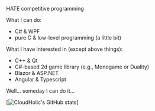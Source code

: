 HATE competitive programming

What I can do:
  - C# & WPF
  - pure C & low-level programming (a little bit)

What I have interested in (except above things):
  - C++ & Qt
  - C#-based 2d game library (e.g., Monogame or Duality)
  - Blazor & ASP.NET
  - Angular & Typescript

Well... someday I can do it...

[![CloudHolic's GitHub stats](https://github-readme-stats.vercel.app/api?username=CloudHolic)]
